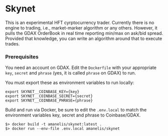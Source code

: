 # Skynet

This is an experimental HFT cyrptocurrency trader. Currently there is no engine to trading, i.e., market-marker algorithm or any others. However, it pulls the GDAX OrderBook in real time reporting min/max on ask/bid spread. Provided that knowledge, you can write an algorithm around that to execute trades.

### Prerequisites
You need an account on GDAX. Edit the `Dockerfile` with your appropriate `key`, `secret` and `phrase` (yes, it is called `phrase` on GDAX) to run. 

You must export these as environment variables to run locally:

	export SKYNET__COINBASE_KEY={key}
	export SKYNET__COINBASE_SECRET={secret}
	export SKYNET__COINBASE_PHRASE={phrase}

Build and run via Docker, be sure to edit the `.env.local` to match the environment variables key, secret and phrase to Coinbase/GDAX.

	$> docker build -t amanelis/skynet:latest .
	$> docker run --env-file .env.local amanelis/skynet